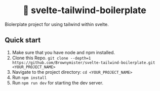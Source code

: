 <h1 style="text-align:center;">💨 svelte-tailwind-boilerplate </h1>
Biolerplate project for using tailwind within svelte.

## Quick start 

1. Make sure that you have node and npm installed.
2. Clone this Repo. `git clone --depth=1 https://github.com/Brownymister/svelte-tailwind-boilerplate.git <YOUR_PROJECT_NAME>`
3. Navigate to the project directory: `cd <YOUR_PROJECT_NAME>`
4. Run `npm install` 
5. Run `npm run dev` for starting the dev server.
